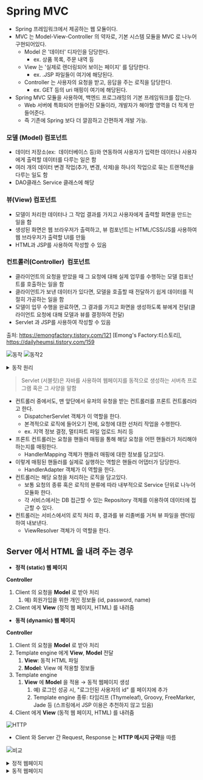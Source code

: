 # Spring MVC

- Spring 프레임워크에서 제공하는 웹 모듈이다.
- MVC 는 Model-View-Controller 의 약자로, 기본 시스템 모듈을 MVC 로 나누어 구현되어있다.
  - Model 은 '데이터' 디자인을 담당한다.
    - ex. 상품 목록, 주문 내역 등
  - View 는 '실제로 렌더링되어 보이는 페이지' 를 담당한다.
    - ex. .JSP 파일들이 여기에 해당된다.
  - Controller 는 사용자의 요청을 받고, 응답을 주는 로직을 담당한다.
    - ex. GET 등의 uri 매핑이 여기에 해당된다.
- Spring MVC 모듈을 사용하여, 백엔드 프로그래밍의 기본 프레임워크를 잡는다.
  - Web 서버에 특화되어 만들어진 모듈이라, 개발자가 해야할 영역을 더 적게 만들어준다.
  - 즉 기존에 Spring 보다 더 깔끔하고 간편하게 개발 가능.

### 모델 (Model) 컴포넌트

- 데이터 저장소(ex:  데이터베이스 등)와 연동하여 사용자가 입력한 데이터나 사용자에게 출력할 데이터를 다루는 일은 함 
 
- 여러 개의 데이터 변경 작업(추가, 변경, 삭제)을 하나의 작업으로 묶는 트랜잭션을 다루는 일도 함 
 
- DAO클래스 Service 클래스에 해당

### 뷰(View) 컴포넌트
 
- 모델이 처리한 데이터나 그 작업 결과를 가지고 사용자에게 출력할 화면을 만드는 일을 함 
 
- 생성된 화면은 웹 브라우저가 출력하고, 뷰 컴포넌트는 HTML/CSS/JS를 사용하여 웹 브라우저가 출력할 UI를 만듦 
 
- HTML과 JSP를 사용하여 작성할 수 있음

### 컨트롤러(Controller)  컴포넌트

- 클라이언트의 요청을 받았을 때 그 요청에 대해 실제 업무를 수행하는 모델 컴포넌트를 호출하는 일을 함 
  
- 클라이언트가 보낸 데이터가 있다면, 모델을 호출할 때 전달하기 쉽게 데이터를 적절히 가공하는 일을 함 
  
- 모델이 업무 수행을 완료하면, 그 결과를 가지고 화면을 생성하도록 뷰에게 전달(클라이언트 요청에 대해 모델과 뷰를 결정하여 전달)
 
- Servlet 과 JSP를 사용하여 작성할 수 있음

출처: https://emongfactory.tistory.com/121 [Emong's Factory:티스토리], https://dailyheumsi.tistory.com/159

![동작](https://img1.daumcdn.net/thumb/R1280x0/?scode=mtistory2&fname=https%3A%2F%2Fblog.kakaocdn.net%2Fdn%2FdJDooL%2FbtqBpP4NxVG%2Fi9C3OlKdgILgixFKny52EK%2Fimg.png)
![동작2](https://teamsparta.notion.site/image/https%3A%2F%2Fs3-us-west-2.amazonaws.com%2Fsecure.notion-static.com%2F2d7b8346-03a9-4fe8-b8e4-ce9ca79df02d%2FUntitled.png?table=block&id=94f0bb39-4a3c-4c11-94a6-4f2bcb2bc680&spaceId=83c75a39-3aba-4ba4-a792-7aefe4b07895&width=2000&userId=&cache=v2)

<details><summary>동작 원리</summary>
<p>

1. Client → DispatcherServlet
    1. 가장 앞 단에서 요청을 받아 FrontController 라고도 불림
2. DispatcherServlet → Controller
    - API 를 처리해 줄 Controller 를 찾아 요청을 전달
    - Handler mapping 에는 API path 와 Controller 함수가 매칭되어 있음
    
          💡 [Sample]

          GET /hello/html/dynamic → `HomeController` 의 helloHtmlFile() 함수
          GET /user/login → `UserController` 의 login() 함수
          GET /user/signup → `UserController` 의 signup() 함수
          POST /user/signup → `UserController` 의 registerUser() 함수

    
    - 함수 이름을 내 마음대로 설정 가능했던 이유!! -> Handler mapping이 Spring을 기동할 때 매칭을 한 뒤 그 다음에 동작하기 때문
    - Controller 에서 요청하는 Request 의 정보 ('Model') 전달 (DispatcherServlet -> Controller)
        
        ```java
        @Controller
        public class ItemSearchController {
        		@GetMapping("/api/search")
            @ResponseBody
            public List<ItemDto> getItems(**@RequestParam String query**) { // DispatcherServlet이 @RequestParam이라는 정보가 
        			// ...                                                        // 클라이언트에서 왔을 때 Controller로 전달
        		}
        }
        ```
        

1. **Controller** → DispathcerServlet
    1. Controller 가 Client 으로 받은 API 요청을 처리
    2. 'Model' 정보와 'View' 정보를 DispatcherServlet  으로 전달(HTML을 내려주는 경우)
  > @ResponseBody를 사용할 때는 전달되지 않음
2. DispatcherServlet → Client
    1. ViewResolver 통해 View 에 Model 을 적용(View와 Model를 합침) => Template Engine(타임리프)가 실행하고 viewResolver에게 맡김
    2. View 를  Client 에게 응답으로 전달
  
    
  </p>
</details>  
    
  > Servlet (서블릿)은 자바를 사용하여 웹페이지를 동적으로 생성하는 서버측 프로그램 혹은 그 사양을 말함
    
- 컨트롤러 중에서도, 맨 앞단에서 유저의 유청을 받는 컨트롤러를 프론트 컨트롤러라고 한다.
  - DispatcherServlet 객체가 이 역할을 한다.
  - 본격적으로 로직에 들어오기 전에, 요청에 대한 선처리 작업을 수행한다.
  - ex. 지역 정보 결정, 멀티파트 파일 업로드 처리 등
- 프론트 컨트롤러는 요청을 핸들러 매핑을 통해 해당 요청을 어떤 핸들러가 처리해야하는지를 매핑한다.
  - HandlerMapping 객체가 핸들러 매핑에 대한 정보를 담고있다.
- 이렇게 매핑된 핸들러를 실제로 실행하는 역할은 핸들러 어댑터가 담당한다.
  - HandlerAdapter 객체가 이 역할을 한다.
- 컨트롤러는 해당 요청을 처리하는 로직을 담고있다.
  - 보통 요청의 종류 혹은 로직의 분류에 따라 내부적으로 Service 단위로 나누어 모듈화 한다.
  - 각 서비스에서는 DB 접근할 수 있는 Repository 객체를 이용하여 데이터에 접근할 수 있다.
- 컨트롤러는 서비스에서의 로직 처리 후, 결과를 뷰 리졸버를 거쳐 뷰 파일을 렌더링하여 내보낸다.
  - ViewResolver 객체가 이 역할을 한다.

## Server 에서 HTML 을 내려 주는 경우

- **정적 (static) 웹 페이지**

 **Controller**
 
  1. Client 의 요청을 **Model** 로 받아 처리
      1. 예) 회원가입을 위한 개인 정보들 (id, password, name)
  2. Client 에게 **View** (정적 웹 페이지, HTML) 를 내려줌

- **동적 (dynamic) 웹 페이지**

 **Controller**
 
  1. Client 의 요청을 **Model** 로 받아 처리
  2. Template engine 에게 **View**, **Model** 전달
      1. **View**: 동적 HTML 파일
      2. **Model**: View 에 적용할 정보들
  3. Template engine
      1. **View** 에 **Model** 을 적용 → 동적 웹페이지 생성
          1. 예) 로그인 성공 시, "로그인된 사용자의 id" 를 페이지에 추가
          2. Template engine 종류: 타임리프 (Thymeleaf), Groovy, FreeMarker, Jade 등 (스프링에서 JSP 이용은 추천하지 않고 있음)
  4. Client 에게 **View** (동적 웹 페이지, HTML) 를 내려줌

![HTTP](https://teamsparta.notion.site/image/https%3A%2F%2Fs3-us-west-2.amazonaws.com%2Fsecure.notion-static.com%2Ffa8f4918-1a70-4e2a-84e1-92f5f8ae16ce%2FUntitled.png?table=block&id=0fa44d05-5c3b-47e6-9eec-33658152dcc5&spaceId=83c75a39-3aba-4ba4-a792-7aefe4b07895&width=1170&userId=&cache=v2)

- Client 와 Server 간 Request, Response 는 **HTTP 메시지 규약**을 따름


![비교](https://teamsparta.notion.site/image/https%3A%2F%2Fs3-us-west-2.amazonaws.com%2Fsecure.notion-static.com%2F154b3cb0-7202-4958-9a6e-7c30f6422d67%2FUntitled.png?table=block&id=ad1a5156-70d2-458d-832c-625101ec21fa&spaceId=83c75a39-3aba-4ba4-a792-7aefe4b07895&width=1650&userId=&cache=v2)

<details><summary>정적 웹페이지</summary>
<p>

1. static 폴더
    
        🌐http://localhost:8080/hello.html
    
      resources/static/hello.html
  > static 폴더 내의 hello.html을 출력
  
2. Redirect
    
    <aside>
    🌐 http://localhost:8080/hello/response/html/redirect
    
    </aside>
    
    ```java
    @Controller
    @RequestMapping("**/hello/response**")
    public class HelloResponseController {
    		@GetMapping("/html/redirect")
        public String htmlFile() {
            return "redirect:/hello.html";
        }
    }
    ```
  >   🌐 http://localhost:8080/hello.html으로 출력
  > redirect:/를 사용하면 해당 주소를 입력하면 redirect:/뒤에 오는 location을 출력
    
3. Template engine 에 View 전달
    
    <aside>
    🌐 http://localhost:8080**/hello/response/html/templates**
    
    </aside>
    
    ```java
    @GetMapping("/html/templates")
    public String htmlTemplates() {
        return "hello";
    }
    ```
  > "Hello"라는 string이 View를 전달함 즉, 템플릿 엔진에 View를 전달(Hello를 ViewName으로 전달) 
    
    타임리프 default 설정
    
    - prefix: classpath:/templates/
    - suffix: .html
  
  > 타임리프 설정 templates에서 `View`.html을 찾아라
  
  따라서 resources/templates/hello.html 출력
    
4. @ResponseBody
    
    <aside>
     🌐http://localhost:8080/hello/response/html/templates
    
    </aside>
    
    ```java
    @GetMapping("/body/html")
    @ResponseBody
    public String helloStringHTML() {
        return "<!DOCTYPE html>" +
               "<html>" +
                   "<head><title>By @ResponseBody</title></head>" +
                   "<body> Hello, 정적 웹 페이지!!</body>" +
               "</html>";
    }
    ```
    
    - @ResponseBody
        - View 를 사용하지 않고, HTTP Body 에 들어갈 String 을 직접 입력
</p>
</details>

<details><summary>동적 웹페이지</summary>
<p>

- (2) 동적 웹페이지
    
    <aside>
    🌐 http://localhost:8080**/hello/response/html/dynamic**
    
    </aside>
    
    ```java
    private static long visitCount = 0;
    
    @GetMapping("/html/dynamic")
    public String helloHtmlFile(Model model) {
        visitCount++;
        model.addAttribute("visits", visitCount);
        return "hello-visit";
    }
    ```
    
    - View,  Model 정보 → 타임리프에게 전달
    - 타임리프 처리방식
        - View 정보
            - "hello-visit" → resources**/templates/**hello-visit**.html**
            
            ```html
            <div>
              (방문자 수: <span th:text="${**visits**}"></span>)
            </div>
            ```
            
        - Model 정보
            - **visits**: 방문 횟수 (visitCount)
            - 예) 방문 횟수: **1,000,000** 번
            
            ```html
            <div>
              (방문자 수: <span>**1000000**</span>)
            </div>
            ```
            
- (3) JSON 데이터
    1. 반환값: String 
        
        <aside>
        🌐 http://localhost:8080**/hello/response/json/string**
        
        </aside>
        
        ```java
        @GetMapping("/json/string")
        @ResponseBody
        public String helloStringJson() {
            return "{\"name\":\"BTS\",\"age\":28}";
        }
        ```
        
    2. 반환값: String 외 자바 클래스
        
        <aside>
        🌐 http://localhost:8080**/hello/response/json/class**
        
        </aside>
        
        ```java
        @GetMapping("/json/class")
        @ResponseBody
        public Star helloJson() {
            return new Star("BTS", 28);
        }
        ```
        
        - "자바 객체 → JSON 으로 변환" 은 스프링이 해 줌
  
  </p>
</details>
